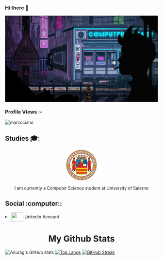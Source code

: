 ### Hi there 👋
 
<img align="center" alt="Coding" width="1000" src="https://github.com/marcociano/marcociano/blob/main/_21_8-bit-gif-background_8bit-gif-album-on-imgur.gif">
<p align="right"> <h3>Profile Views :-</h3> <img src="https://komarev.com/ghpvc/?username=marcociano&label=Profile%20views&color=0e75b6&style=flat"
    alt="marcociano" /> 
  </p>
  
<h2> Studies 🎓:</h2>



<p align="center"> <img align="center" src="https://github.com/marcociano/marcociano/blob/main/universita-degli-studi-di-salerno.png" height= "100" width= "100"> 
<br>
<br>
I am currently a Computer Science student at University of Salerno </p>

<h2> Social :computer::</h2>
<li> <a href="https://www.linkedin.com/in/marco-ciano-06a557195/" target="blank"><img align="center" src="https://cdn.jsdelivr.net/npm/simple-icons@3.0.1/icons/linkedin.svg" alt="" height="30" width="40" /></a> Linkedin Account

<h1 align="center"> My Github Stats</h1>

![Anurag's GitHub stats](https://github-readme-stats.vercel.app/api?username=marcociano&show_icons=true&theme=gradients)
[![Top Langs](https://github-readme-stats.vercel.app/api/top-langs/?username=marcociano&layout=compact)](https://github.com/anuraghazra/github-readme-stats)
[![GitHub Streak](http://github-readme-streak-stats.herokuapp.com?user=marcociano&theme=dark&hide_border=true&border_radius=20&date_format=j%20M%5B%20Y%5D&background=1A0A3C)](https://git.io/streak-stats)
